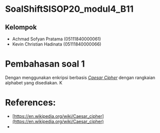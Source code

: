 # SoalShiftSISOP20_modul4_B11
## Kelompok
 - Achmad Sofyan Pratama (05111840000061)
 - Kevin Christian Hadinata (05111840000066)

# Pembahasan soal 1
Dengan menggunakan enkripsi berbasis [*Caesar Cipher*](https://en.wikipedia.org/wiki/Caesar_cipher) dengan rangkaian alphabet yang disediakan. K

# References:
- [https://en.wikipedia.org/wiki/Caesar_cipher](https://en.wikipedia.org/wiki/Caesar_cipher)
- 

<!--stackedit_data:
eyJoaXN0b3J5IjpbMTgyMzExNjY1NCwyNjU3NTU0MF19
-->